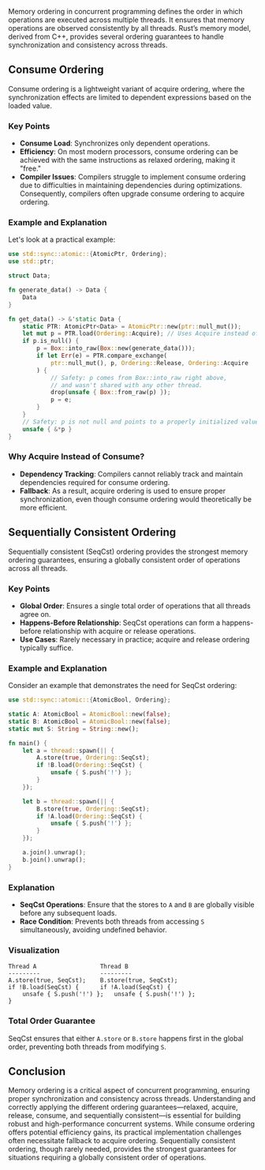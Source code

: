 Memory ordering in concurrent programming defines the order in which operations are executed across multiple threads. It ensures that memory operations are observed consistently by all threads. Rust’s memory model, derived from C++, provides several ordering guarantees to handle synchronization and consistency across threads.
## Consume Ordering

Consume ordering is a lightweight variant of acquire ordering, where the synchronization effects are limited to dependent expressions based on the loaded value.
### Key Points
- **Consume Load**: Synchronizes only dependent operations.
- **Efficiency**: On most modern processors, consume ordering can be achieved with the same instructions as relaxed ordering, making it "free."
- **Compiler Issues**: Compilers struggle to implement consume ordering due to difficulties in maintaining dependencies during optimizations. Consequently, compilers often upgrade consume ordering to acquire ordering.

### Example and Explanation

Let's look at a practical example:

```rust
use std::sync::atomic::{AtomicPtr, Ordering};
use std::ptr;

struct Data;

fn generate_data() -> Data {
    Data
}

fn get_data() -> &'static Data {
    static PTR: AtomicPtr<Data> = AtomicPtr::new(ptr::null_mut());
    let mut p = PTR.load(Ordering::Acquire); // Uses Acquire instead of Consume
    if p.is_null() {
        p = Box::into_raw(Box::new(generate_data()));
        if let Err(e) = PTR.compare_exchange(
            ptr::null_mut(), p, Ordering::Release, Ordering::Acquire
        ) {
            // Safety: p comes from Box::into_raw right above,
            // and wasn't shared with any other thread.
            drop(unsafe { Box::from_raw(p) });
            p = e;
        }
    }
    // Safety: p is not null and points to a properly initialized value.
    unsafe { &*p }
}
```

### Why Acquire Instead of Consume?

- **Dependency Tracking**: Compilers cannot reliably track and maintain dependencies required for consume ordering.
- **Fallback**: As a result, acquire ordering is used to ensure proper synchronization, even though consume ordering would theoretically be more efficient.

## Sequentially Consistent Ordering

Sequentially consistent (SeqCst) ordering provides the strongest memory ordering guarantees, ensuring a globally consistent order of operations across all threads.

### Key Points

- **Global Order**: Ensures a single total order of operations that all threads agree on.
- **Happens-Before Relationship**: SeqCst operations can form a happens-before relationship with acquire or release operations.
- **Use Cases**: Rarely necessary in practice; acquire and release ordering typically suffice.

### Example and Explanation

Consider an example that demonstrates the need for SeqCst ordering:

```rust
use std::sync::atomic::{AtomicBool, Ordering};

static A: AtomicBool = AtomicBool::new(false);
static B: AtomicBool = AtomicBool::new(false);
static mut S: String = String::new();

fn main() {
    let a = thread::spawn(|| {
        A.store(true, Ordering::SeqCst);
        if !B.load(Ordering::SeqCst) {
            unsafe { S.push('!') };
        }
    });

    let b = thread::spawn(|| {
        B.store(true, Ordering::SeqCst);
        if !A.load(Ordering::SeqCst) {
            unsafe { S.push('!') };
        }
    });

    a.join().unwrap();
    b.join().unwrap();
}
```

### Explanation

- **SeqCst Operations**: Ensure that the stores to `A` and `B` are globally visible before any subsequent loads.
- **Race Condition**: Prevents both threads from accessing `S` simultaneously, avoiding undefined behavior.

### Visualization

```plaintext
Thread A                  Thread B
---------                 ---------
A.store(true, SeqCst);    B.store(true, SeqCst);
if !B.load(SeqCst) {      if !A.load(SeqCst) {
    unsafe { S.push('!') };   unsafe { S.push('!') };
}
```

### Total Order Guarantee

SeqCst ensures that either `A.store` or `B.store` happens first in the global order, preventing both threads from modifying `S`.

## Conclusion

Memory ordering is a critical aspect of concurrent programming, ensuring proper synchronization and consistency across threads. Understanding and correctly applying the different ordering guarantees—relaxed, acquire, release, consume, and sequentially consistent—is essential for building robust and high-performance concurrent systems. While consume ordering offers potential efficiency gains, its practical implementation challenges often necessitate fallback to acquire ordering. Sequentially consistent ordering, though rarely needed, provides the strongest guarantees for situations requiring a globally consistent order of operations.